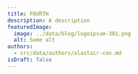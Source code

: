 ```yaml
---
title: FOURTH
description: A description
featuredImage:
  image: ../data/blog/logoipsum-381.png
  alt: Some alt
authors:
  - src/data/authors/alastair-cox.md
isDraft: false
---
```

